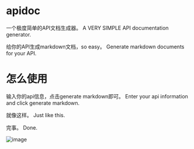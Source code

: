 # apidoc
一个极度简单的API文档生成器。
A VERY SIMPLE API documentation generator. 

给你的API生成markdown文档，so easy。
Generate markdown documents for your API.

# 怎么使用

输入你的api信息，点击generate markdown即可。
Enter your api information and click generate markdown.

就像这样。
Just like this.

完事。
Done.

![image](https://github.com/VardyZhao/apidoc/assets/22736880/bcda2d45-59f8-4f4e-b6b1-1785323892b3)


